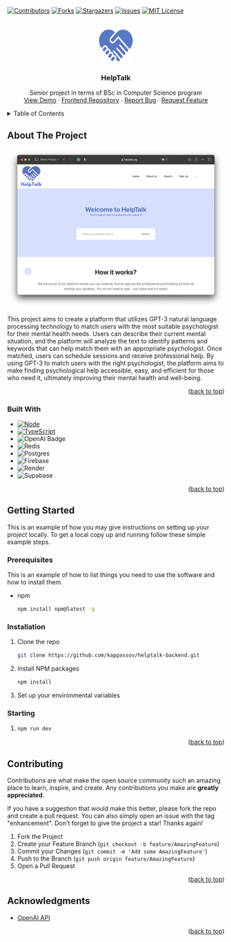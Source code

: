 <!-- Improved compatibility of back to top link: See: https://github.com/othneildrew/Best-README-Template/pull/73 -->
<a name="readme-top"></a>
<!--
*** Thanks for checking out the Best-README-Template. If you have a suggestion
*** that would make this better, please fork the repo and create a pull request
*** or simply open an issue with the tag "enhancement".
*** Don't forget to give the project a star!
*** Thanks again! Now go create something AMAZING! :D
-->



<!-- PROJECT SHIELDS -->
<!--
*** I'm using markdown "reference style" links for readability.
*** Reference links are enclosed in brackets [ ] instead of parentheses ( ).
*** See the bottom of this document for the declaration of the reference variables
*** for contributors-url, forks-url, etc. This is an optional, concise syntax you may use.
*** https://www.markdownguide.org/basic-syntax/#reference-style-links
-->
[![Contributors][contributors-shield]][contributors-url]
[![Forks][forks-shield]][forks-url]
[![Stargazers][stars-shield]][stars-url]
[![Issues][issues-shield]][issues-url]
[![MIT License][license-shield]][license-url]



<!-- PROJECT LOGO -->
<br />
<div align="center">
  <a href="https://github.com/kappassov/helptalk-backend">
    <img src="misc/images/Logo.png" alt="Logo" width="80" height="80">
  </a>

<h3 align="center">HelpTalk</h3>

  <p align="center">
    Senior project in terms of BSc in Computer Science program
    <br />
    <a href="https://helptalk.org">View Demo</a>
    ·
    <a href="https://github.com/Makhayev/helptalk-frontend">Frontend Repository</a>
    ·
    <a href="https://github.com/kappassov/helptalk-backend/issues">Report Bug</a>
    ·
    <a href="https://github.com/kappassov/helptalk-backend/issues">Request Feature</a>
  </p>
</div>



<!-- TABLE OF CONTENTS -->
<details>
  <summary>Table of Contents</summary>
  <ol>
    <li>
      <a href="#about-the-project">About The Project</a>
      <ul>
        <li><a href="#built-with">Built With</a></li>
      </ul>
    </li>
    <li>
      <a href="#getting-started">Getting Started</a>
      <ul>
        <li><a href="#prerequisites">Prerequisites</a></li>
        <li><a href="#installation">Installation</a></li>
      </ul>
    </li>
    <li><a href="#usage">Usage</a></li>
    <li><a href="#roadmap">Roadmap</a></li>
    <li><a href="#contributing">Contributing</a></li>
    <li><a href="#license">License</a></li>
    <li><a href="#contact">Contact</a></li>
    <li><a href="#acknowledgments">Acknowledgments</a></li>
  </ol>
</details>



<!-- ABOUT THE PROJECT -->
## About The Project

[![Product Name Screen Shot][product-screenshot]](https://example.com)

This project aims to create a platform that utilizes GPT-3 natural language processing technology to match users with the most suitable psychologist for their mental health needs. Users can describe their current mental situation, and the platform will analyze the text to identify patterns and keywords that can help match them with an appropriate psychologist. Once matched, users can schedule sessions and receive professional help. By using GPT-3 to match users with the right psychologist, the platform aims to make finding psychological help accessible, easy, and efficient for those who need it, ultimately improving their mental health and well-being.
<p align="right">(<a href="#readme-top">back to top</a>)</p>



### Built With

* [![Node][Node]][Node-url]
* [![TypeScript][Typescript]][Typescript-url]
* ![OpenAI Badge](https://img.shields.io/badge/OpenAI-412991?logo=openai&logoColor=fff&style=for-the-badge)
*	![Redis](https://img.shields.io/badge/redis-%23DD0031.svg?style=for-the-badge&logo=redis&logoColor=white)
* ![Postgres](https://img.shields.io/badge/postgres-%23316192.svg?style=for-the-badge&logo=postgresql&logoColor=white)
* ![Firebase](https://img.shields.io/badge/firebase-%23039BE5.svg?style=for-the-badge&logo=firebase)
* ![Render](https://img.shields.io/badge/Render-%46E3B7.svg?style=for-the-badge&logo=render&logoColor=white)
* ![Supabase](https://img.shields.io/badge/Supabase-3ECF8E?style=for-the-badge&logo=supabase&logoColor=white)



<p align="right">(<a href="#readme-top">back to top</a>)</p>



<!-- GETTING STARTED -->
## Getting Started

This is an example of how you may give instructions on setting up your project locally.
To get a local copy up and running follow these simple example steps.

### Prerequisites

This is an example of how to list things you need to use the software and how to install them.
* npm
  ```sh
  npm install npm@latest -g
  ```

### Installation

1. Clone the repo
   ```sh
   git clone https://github.com/kappassov/helptalk-backend.git
   ```
2. Install NPM packages
   ```sh
   npm install
   ```
3. Set up your environmental variables

### Starting

1. 
   ```sh
   npm run dev
   ```
<p align="right">(<a href="#readme-top">back to top</a>)</p>

<!-- CONTRIBUTING -->
## Contributing

Contributions are what make the open source community such an amazing place to learn, inspire, and create. Any contributions you make are **greatly appreciated**.

If you have a suggestion that would make this better, please fork the repo and create a pull request. You can also simply open an issue with the tag "enhancement".
Don't forget to give the project a star! Thanks again!

1. Fork the Project
2. Create your Feature Branch (`git checkout -b feature/AmazingFeature`)
3. Commit your Changes (`git commit -m 'Add some AmazingFeature'`)
4. Push to the Branch (`git push origin feature/AmazingFeature`)
5. Open a Pull Request

<p align="right">(<a href="#readme-top">back to top</a>)</p>

<!-- ACKNOWLEDGMENTS -->
## Acknowledgments

* [OpenAI API](https://openai.com/blog/openai-api)

<p align="right">(<a href="#readme-top">back to top</a>)</p>



<!-- MARKDOWN LINKS & IMAGES -->
<!-- https://www.markdownguide.org/basic-syntax/#reference-style-links -->
[contributors-shield]: https://img.shields.io/github/contributors/kappassov/helptalk-backend.svg?style=for-the-badge
[contributors-url]: https://github.com/kappassov/helptalk-backend/graphs/contributors
[forks-shield]: https://img.shields.io/github/forks/kappassov/helptalk-backend.svg?style=for-the-badge
[forks-url]: https://github.com/kappassov/helptalk-backend/network/members
[stars-shield]: https://img.shields.io/github/stars/kappassov/helptalk-backend.svg?style=for-the-badge
[stars-url]: https://github.com/kappassov/helptalk-backend/stargazers
[issues-shield]: https://img.shields.io/github/issues/kappassov/helptalk-backend.svg?style=for-the-badge
[issues-url]: https://github.com/kappassov/helptalk-backend/issues
[license-shield]: https://img.shields.io/github/license/kappassov/helptalk-backend.svg?style=for-the-badge
[license-url]: https://github.com/kappassov/helptalk-backend/blob/master/LICENSE.txt
[product-screenshot]: misc/images/helptalk-main.png
[Node]: https://img.shields.io/badge/node.js-6DA55F?style=for-the-badge&logo=node.js&logoColor=white
[Node-url]: https://nodejs.org/
[Typescript]: https://img.shields.io/badge/typescript-%23007ACC.svg?style=for-the-badge&logo=typescript&logoColor=61DAFB
[Typescript-url]: https://www.typescriptlang.org/
